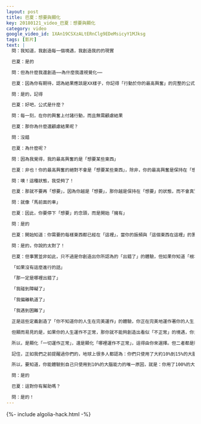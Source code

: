 ```yaml
---
layout: post
title: 巴夏：想要與顯化
key: 20180121_video_巴夏：想要與顯化
category: video
google_video_id: 1XAn19CSXzALtERnClg9EDeMsicyY1MJksg
tags: [影片]
text: |
  問：我知道，我創造每一個境遇，我創造我的的現實

  巴夏：是的

  問：但為什麼我還創造⋯⋯為什麼我還視覺化⋯⋯

  巴夏：因為你有期待，認為結果應該是XX樣子，你記得「行動於你的最高興奮」的完整的公式嗎？很顯然你不記得

  問：是的，記得

  巴夏：好吧，公式是什麼？

  問：每一刻，在你的興奮上付諸行動，而且無需顧慮結果

  巴夏：那你為什麼還顧慮結果呢？

  問：沒錯

  巴夏：為什麼呢？

  問：因為我覺得，我的最高興奮的是「想要某些東西」

  巴夏：非也！你的最高興奮的絕對不會是「想要某些東西」，除非，你的最高興奮是保持在「想要，卻從未擁有」的狀態，你知道「想要」的本質，是一種狀態嗎？

  問：噢！這種狀態，我受夠了！

  巴夏：那就不要再「想要」，因為你越是「想要」，那你越是保持在「想要」的狀態，而不會真實地「擁有」。「想要」本身是一種狀態，「想要」不是「擁有」，「想要」永遠不會吸引來「擁有」的體驗，「想要」只會吸引來更多的「想要」，你是不是理解得更清楚一點了呢？

  問：就像「馬前面的車」

  巴夏：因此，你要停下「想要」的念頭，而是開始「擁有」

  問：是的

  巴夏：開始知道：你需要的每樣東西都已經在「這裡」，當你的振頻與「這個東西在這裡」的實相的振頻相匹配時，那它就會顯化出來，你也就能看見它。這也就是「顯化」的真正定義，但它一直都在「這裡」，任何東西，你都不要「想要」，「想要」意味著你「沒有」，但你確實擁有它（一切），你只有在時機對的時候，才會體驗到它，相信你人生的機緣（生命的時機），但如果你不相信你人生的進展方式，那你就會開始進入「想要」的狀態，因為你認為「運作不正常」，你認為「哪裡出錯了」。

  問：是的，你說的太對了！

  巴夏：但事實並非如此，只不過是你創造出你所認為的「出錯了」的體驗，但如果你知道「根本就沒有錯誤！」「一切都在完美地運作著」，那你也將如此地體驗到，而你只需要放下你的假定、執著和預期，不再認為：「事情一定要按照某種方式來進行」

  「如果沒有這麼進行的話」

  「那一定是哪裡出錯了」

  「我碰到障礙了」

  「我偏離軌道了」

  「我遇到困難了」

  正是這些定義創造了「你不知道你的人生在完美運作」的體驗，你正在完美地運作著你的人生，只不過，你用這個事實，創造出看似「不完美」的境況與體驗。

  但顯而易見的是，如果你的人生運作不正常，那你就不能夠創造出看似「不正常」的境遇，你只需要以不同的方式來「使用」這個人生的創造工具，你能夠顯化出看似「不正常」的體驗，這證明了你的人生在「正常」地運作著，這點你一定要要看到。如果你的人生運作「不正常」，那你就不可能顯化出「不正常」的人生體驗，因為你的人生在顯化一切，你在顯化一切。

  所以，是顯化「一切運作正常」，還是顯化「哪裡運作不正常」，這得由你來選擇。但二者都是顯化。所以，你絕對不可能不顯化，只不過你要選擇顯化自己所喜好的品質、類型、樣式⋯⋯

  記住，正如我們之前提醒過你們的，地球上很多人都認為：你們只使用了大約10%到15%的大腦能力，此乃「胡言亂語」也！你們使用100%的大腦能力，只不過你們用100%的能力 製造出看似只使用10%幻相。

  所以，要知道，你能體驗到自己只使用到10%的大腦能力的唯一原因，就是：你用了100%的大腦能力，使得這個體驗看似真實。而當你意識到：「噢！我在100%地使用我的大腦」、「只不過不是以我喜好的方式」，那也行你就可以開始以你想要的方式，來使用你的大腦，以你喜好的的方式來使用它，你能明白嗎？

  問：是的

  巴夏：這對你有幫助嗎？

  問：是的！
---
```


{%- include algolia-hack.html -%}
